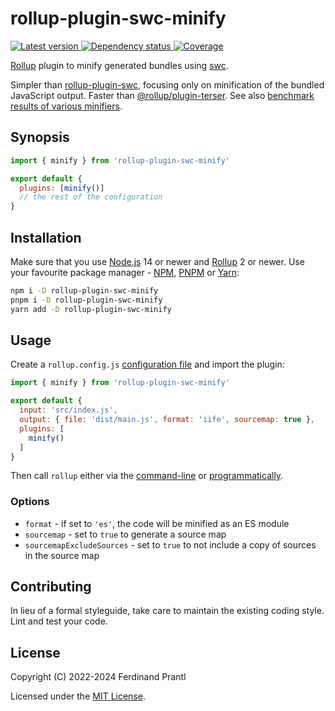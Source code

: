 # rollup-plugin-swc-minify

[![Latest version](https://img.shields.io/npm/v/rollup-plugin-swc-minify)
 ![Dependency status](https://img.shields.io/librariesio/release/npm/rollup-plugin-swc-minify)
](https://www.npmjs.com/package/rollup-plugin-swc-minify)
[![Coverage](https://codecov.io/gh/prantlf/rollup-plugin-swc-minify/branch/master/graph/badge.svg)](https://codecov.io/gh/prantlf/rollup-plugin-swc-minify)

[Rollup] plugin to minify generated bundles using [swc].

Simpler than [rollup-plugin-swc], focusing only on minification of the bundled JavaScript output. Faster than [@rollup/plugin-terser]. See also [benchmark results of various minifiers].

## Synopsis

```js
import { minify } from 'rollup-plugin-swc-minify'

export default {
  plugins: [minify()]
  // the rest of the configuration
}
```

## Installation

Make sure that you use [Node.js] 14 or newer and [Rollup] 2 or newer. Use your favourite package manager - [NPM], [PNPM] or [Yarn]:

```sh
npm i -D rollup-plugin-swc-minify
pnpm i -D rollup-plugin-swc-minify
yarn add -D rollup-plugin-swc-minify
```

## Usage

Create a `rollup.config.js` [configuration file] and import the plugin:

```js
import { minify } from 'rollup-plugin-swc-minify'

export default {
  input: 'src/index.js',
  output: { file: 'dist/main.js', format: 'iife', sourcemap: true },
  plugins: [
    minify()
  ]
}
```

Then call `rollup` either via the [command-line] or [programmatically].

### Options

* `format` - if set to `'es'`, the code will be minified as an ES module
* `sourcemap` - set to `true` to generate a source map
* `sourcemapExcludeSources` - set to `true` to not include a copy of sources in the source map

## Contributing

In lieu of a formal styleguide, take care to maintain the existing coding style. Lint and test your code.

## License

Copyright (C) 2022-2024 Ferdinand Prantl

Licensed under the [MIT License].

[MIT License]: http://en.wikipedia.org/wiki/MIT_License
[Rollup]: https://rollupjs.org/
[Node.js]: https://nodejs.org/
[NPM]: https://www.npmjs.com/
[PNPM]: https://pnpm.io/
[Yarn]: https://yarnpkg.com/
[configuration file]: https://www.rollupjs.org/guide/en/#configuration-files
[command-line]: https://www.rollupjs.org/guide/en/#command-line-reference
[programmatically]: https://www.rollupjs.org/guide/en/#javascript-api
[rollup-plugin-swc]: https://www.npmjs.com/package/rollup-plugin-swc
[@rollup/plugin-terser]: https://www.npmjs.com/package/@rollup/plugin-terser
[swc]: https://swc.rs/
[benchmark results of various minifiers]: https://github.com/prantlf/minification-benchmarks#-results
